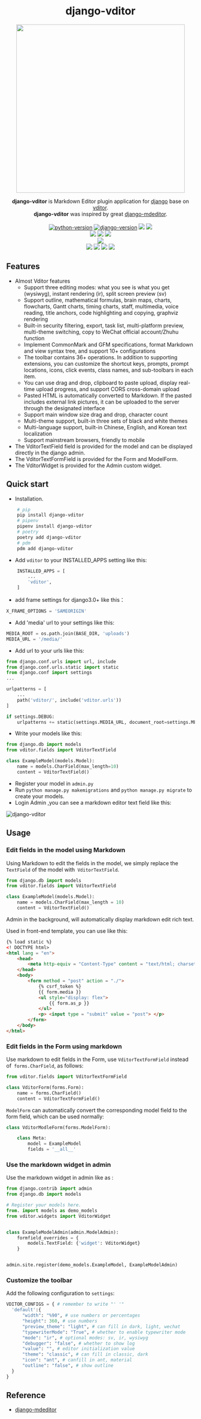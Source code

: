 <h1 align="center">django-vditor</h1>
<p align="center">
<img src="https://cdn.jsdelivr.net/gh/pi-dal/figure-bed@master/3A0F231C-4FF4-4041-A571-2CAA20CA5030.png" width="450" align="middle"></img>
</p>
<p align="center">
<strong>django-vditor</strong> is Markdown Editor plugin application for <a href="https://github.com/django/django">django</a> base on <a href="https://github.com/Vanessa219/vditor">vditor</a>.
<br>
<strong>django-vditor</strong> was inspired by great <a href="https://github.com/pylixm/django-mdeditor">django-mdeditor</a>.
<br><br>
<a title="python-version" target="_blank" href="https://github.com/pi-dal/django-vditor"><img alt="python-version" src="https://img.shields.io/badge/python-3.5+-purper.svg"></a>
<a title="django-version" target="_blank" href="https://pdm.fming.dev"><img alt="django-version" src="https://img.shields.io/badge/django-2.2+-green.svg"></a>
<a title="last-commit" target="_blank" href="https://github.com/pi-dal/django-vditor/commits/main"><img src="https://img.shields.io/github/last-commit/pi-dal/django-vditor?color=blue"></a> 
<a title="pdm-managed" target="_blank" href="https://github.com/frostming/pdm"><img src="https://img.shields.io/badge/pdm-managed-blueviolet"></a>
<br>
<a title="Codacy-Badge" target="_blank" href="https://www.codacy.com/gh/pi-dal/django-vditor/dashboard?utm_source=github.com&amp;utm_medium=referral&amp;utm_content=pi-dal/django-vditor&amp;utm_campaign=Badge_Grade"><img src="https://img.shields.io/codacy/grade/d23000f233344a9891189a816b58f9b1"></a>
<a title="Codacy-Coveralls-Badge" target="_blank" href="https://www.codacy.com/gh/pi-dal/django-vditor/dashboard?utm_source=github.com&utm_medium=referral&utm_content=pi-dal/django-vditor&utm_campaign=Badge_Coverage"><img src="https://img.shields.io/codacy/coverage/d23000f233344a9891189a816b58f9b1"></a>
<a title="pypi" target="_blank" href="https://pypi.org/manage/project/django-vditor/releases"><img src="https://img.shields.io/pypi/v/django-vditor"></a><br>
<a title="license" target="_blank" href="https://github.com/pi-dal/django-vditor/blob/main/LICENSE"><img src="https://img.shields.io/github/license/pi-dal/django-vditor"/></a>
<br>
<a title="GitHub-Watchers" target="_blank" href="https://github.com/pi-dal/django-vditor/watchers"><img src="https://img.shields.io/github/watchers/pi-dal/django-vditor.svg?label=Watchers&style=social"></a>  
<a title="GitHub-Stars" target="_blank" href="https://github.com/pi-dal/django-vditor/stargazers"><img src="https://img.shields.io/github/stars/pi-dal/django-vditor.svg?label=Stars&style=social"></a>  
<a title="GitHub-Forks" target="_blank" href="https://github.com/pi-dal/django-vditor/network/members"><img src="https://img.shields.io/github/forks/pi-dal/django-vditor.svg?label=Forks&style=social"></a>  
<a title="Author-GitHub-Followers" target="_blank" href="https://github.com/pi-dal"><img src="https://img.shields.io/github/followers/pi-dal.svg?label=Followers&style=social"></a>
</p>

## Features

- Almost Vditor features
  - Support three editing modes: what you see is what you get (wysiwyg),    instant rendering (ir), split screen preview (sv)
  - Support outline, mathematical formulas, brain maps, charts, flowcharts, Gantt charts, timing charts, staff, multimedia, voice reading, title anchors, code highlighting and copying, graphviz rendering
  - Built-in security filtering, export, task list, multi-platform preview, multi-theme switching, copy to WeChat official account/Zhuhu function
  - Implement CommonMark and GFM specifications, format Markdown and view syntax tree, and support 10+ configurations
  - The toolbar contains 36+ operations. In addition to supporting extensions, you can customize the shortcut keys, prompts, prompt locations, icons, click events, class names, and sub-toolbars in each item.
  - You can use drag and drop, clipboard to paste upload, display real-time upload progress, and support CORS cross-domain upload
  - Pasted HTML is automatically converted to Markdown. If the pasted includes external link pictures, it can be uploaded to the server through the designated interface
  - Support main window size drag and drop, character count
  - Multi-theme support, built-in three sets of black and white themes
  - Multi-language support, built-in Chinese, English, and Korean text localization
  - Support mainstream browsers, friendly to mobile
- The VditorTextField field is provided for the model and can be displayed directly in the django admin.
- The VditorTextFormField is provided for the Form and ModelForm.
- The VditorWidget is provided for the Admin custom widget.

## Quick start

- Installation.

```bash
    # pip
    pip install django-vditor
    # pipenv
    pipenv install django-vditor
    # poetry
    poetry add django-vditor
    # pdm
    pdm add django-vditor
```

- Add `vditor` to your INSTALLED_APPS setting like this:

```python
    INSTALLED_APPS = [
        ...
        'vditor',
    ]
```

- add frame settings for django3.0+ like this：

```python
X_FRAME_OPTIONS = 'SAMEORIGIN'
```

- Add 'media' url to your settings like this:

```python
MEDIA_ROOT = os.path.join(BASE_DIR, 'uploads')
MEDIA_URL = '/media/'

```

- Add url to your urls like this:

```python
from django.conf.urls import url, include
from django.conf.urls.static import static
from django.conf import settings
...

urlpatterns = [
    ...
    path('vditor/', include('vditor.urls'))
]

if settings.DEBUG:
    urlpatterns += static(settings.MEDIA_URL, document_root=settings.MEDIA_ROOT)

```

- Write your models like this:

```python
from django.db import models
from vditor.fields import VditorTextField

class ExampleModel(models.Model):
    name = models.CharField(max_length=10)
    content = VditorTextField()
```

- Register your model in `admin.py`
- Run `python manage.py makemigrations` and `python manage.py migrate` to create your models.
- Login Admin ,you can see a markdown editor text field like this:

![django-vditor](https://github.com/pi-dal/figure-bed/blob/master/django-vditor.gif?raw=true)

## Usage

### Edit fields in the model using Markdown

Using Markdown to edit the fields in the model, we simply replace the `TextField` of the model with` VditorTextField`.

```python
from django.db import models
from vditor.fields import VditorTextField

class ExampleModel(models.Model):
    name = models.CharField(max_length = 10)
    content = VditorTextField()
```

Admin in the background, will automatically display markdown edit rich text.

Used in front-end template, you can use like this:

```html
{% load static %}
<! DOCTYPE html>
<html lang = "en">
    <head>
        <meta http-equiv = "Content-Type" content = "text/html; charset = utf-8" />
    </head>
    <body>
        <form method = "post" action = "./">
            {% csrf_token %}
            {{ form.media }}
            <ul style="display: flex">
                {{ form.as_p }}
            </ul>
            <p> <input type = "submit" value = "post"> </p>
        </form>
    </body>
</html>

```

### Edit fields in the Form using markdown

Use markdown to edit fields in the Form, use `VditorTextFormField` instead of` forms.CharField`, as follows:

```python
from vditor.fields import VditorTextFormField

class VditorForm(forms.Form):
    name = forms.CharField()
    content = VditorTextFormField()
```

`ModelForm` can automatically convert the corresponding model field to the form field, which can be used normally:

```python
class VditorModleForm(forms.ModelForm):

    class Meta:
        model = ExampleModel
        fields = '__all__'
```

### Use the markdown widget in admin

Use the markdown widget in admin like as :

```python
from django.contrib import admin
from django.db import models

# Register your models here.
from. import models as demo_models
from vditor.widgets import VditorWidget


class ExampleModelAdmin(admin.ModelAdmin):
    formfield_overrides = {
        models.TextField: {'widget': VditorWidget}
    }


admin.site.register(demo_models.ExampleModel, ExampleModelAdmin)
```

### Customize the toolbar

Add the following configuration to `settings`:

```python
VDITOR_CONFIGS = { # remember to write "' '"
  'default':{
      "width": "%90", # use numbers or percentages
      "height": 360, # use numbers
      "preview_theme": "light", # can fill in dark, light, wechat
      "typewriterMode": "True", # whether to enable typewriter mode
      "mode": "ir", # optional modes: sv, ir, wysiwyg
      "debugger": "false", # whether to show log
      "value": "", # editor initialization value
      "theme": "classic", # can fill in classic, dark
      "icon": "ant", # canfill in ant, material
      "outline": "false", # show outline
  }
}
```

## Reference

- [django-mdeditor](https://github.com/pylixm/django-mdeditor)